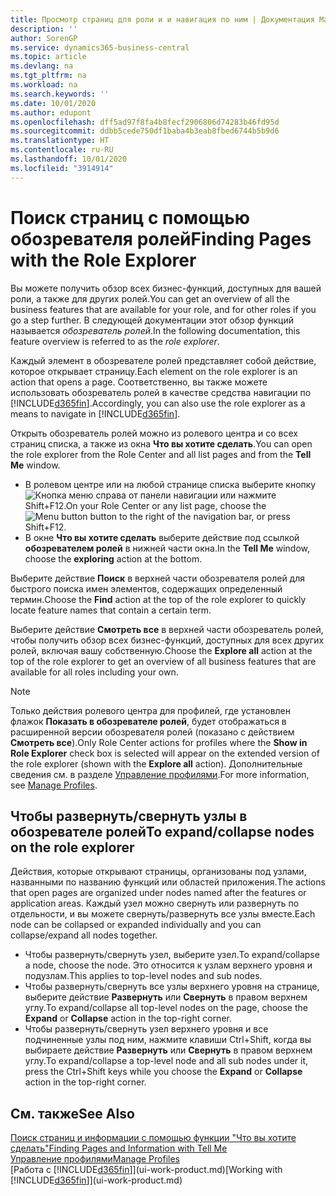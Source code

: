 ```yaml
---
title: Просмотр страниц для роли и и навигация по ним | Документация Майкрософт
description: ''
author: SorenGP
ms.service: dynamics365-business-central
ms.topic: article
ms.devlang: na
ms.tgt_pltfrm: na
ms.workload: na
ms.search.keywords: ''
ms.date: 10/01/2020
ms.author: edupont
ms.openlocfilehash: dff5ad97f8fa4b8fecf2906806d74283b46fd95d
ms.sourcegitcommit: ddbb5cede750df1baba4b3eab8fbed6744b5b9d6
ms.translationtype: HT
ms.contentlocale: ru-RU
ms.lasthandoff: 10/01/2020
ms.locfileid: "3914914"
---
```

# <a name="finding-pages-with-the-role-explorer"></a><span data-ttu-id="a4eb1-102">Поиск страниц с помощью обозревателя ролей</span><span class="sxs-lookup"><span data-stu-id="a4eb1-102">Finding Pages with the Role Explorer</span></span>
<span data-ttu-id="a4eb1-103">Вы можете получить обзор всех бизнес-функций, доступных для вашей роли, а также для других ролей.</span><span class="sxs-lookup"><span data-stu-id="a4eb1-103">You can get an overview of all the business features that are available for your role, and for other roles if you go a step further.</span></span> <span data-ttu-id="a4eb1-104">В следующей документации этот обзор функций называется *обозреватель ролей*.</span><span class="sxs-lookup"><span data-stu-id="a4eb1-104">In the following documentation, this feature overview is referred to as the *role explorer*.</span></span>

<span data-ttu-id="a4eb1-105">Каждый элемент в обозревателе ролей представляет собой действие, которое открывает страницу.</span><span class="sxs-lookup"><span data-stu-id="a4eb1-105">Each element on the role explorer is an action that opens a page.</span></span> <span data-ttu-id="a4eb1-106">Соответственно, вы также можете использовать обозреватель ролей в качестве средства навигации по [!INCLUDE[d365fin](includes/d365fin_md.md)].</span><span class="sxs-lookup"><span data-stu-id="a4eb1-106">Accordingly, you can also use the role explorer as a means to navigate in [!INCLUDE[d365fin](includes/d365fin_md.md)].</span></span>

<span data-ttu-id="a4eb1-107">Открыть обозреватель ролей можно из ролевого центра и со всех страниц списка, а также из окна **Что вы хотите сделать**.</span><span class="sxs-lookup"><span data-stu-id="a4eb1-107">You can open the role explorer from the Role Center and all list pages and from the **Tell Me** window.</span></span>

- <span data-ttu-id="a4eb1-108">В ролевом центре или на любой странице списка выберите кнопку ![Кнопка меню](media/ui_menu_button.png "Кнопка меню") справа от панели навигации или нажмите Shift+F12.</span><span class="sxs-lookup"><span data-stu-id="a4eb1-108">On your Role Center or any list page, choose the ![Menu button](media/ui_menu_button.png "Menu button") button to the right of the navigation bar, or press Shift+F12.</span></span>
- <span data-ttu-id="a4eb1-109">В окне **Что вы хотите сделать** выберите действие под ссылкой **обозревателем ролей** в нижней части окна.</span><span class="sxs-lookup"><span data-stu-id="a4eb1-109">In the **Tell Me** window, choose the **exploring** action at the bottom.</span></span>

<span data-ttu-id="a4eb1-110">Выберите действие **Поиск** в верхней части обозревателя ролей для быстрого поиска имен элементов, содержащих определенный термин.</span><span class="sxs-lookup"><span data-stu-id="a4eb1-110">Choose the **Find** action at the top of the role explorer to quickly locate feature names that contain a certain term.</span></span>

<span data-ttu-id="a4eb1-111">Выберите действие **Смотреть все** в верхней части обозреватель ролей, чтобы получить обзор всех бизнес-функций, доступных для всех других ролей, включая вашу собственную.</span><span class="sxs-lookup"><span data-stu-id="a4eb1-111">Choose the **Explore all** action at the top of the role explorer to get an overview of all business features that are available for all roles including your own.</span></span>

> [!NOTE]
> <span data-ttu-id="a4eb1-112">Только действия ролевого центра для профилей, где установлен флажок **Показать в обозревателе ролей**, будет отображаться в расширенной версии обозревателя ролей (показано с действием **Смотреть все**).</span><span class="sxs-lookup"><span data-stu-id="a4eb1-112">Only Role Center actions for profiles where the **Show in Role Explorer** check box is selected will appear on the extended version of the role explorer (shown with the **Explore all** action).</span></span> <span data-ttu-id="a4eb1-113">Дополнительные сведения см. в разделе [Управление профилями](admin-users-profiles-roles.md).</span><span class="sxs-lookup"><span data-stu-id="a4eb1-113">For more information, see [Manage Profiles](admin-users-profiles-roles.md).</span></span>

## <a name="to-expandcollapse-nodes-on-the-role-explorer"></a><span data-ttu-id="a4eb1-114">Чтобы развернуть/свернуть узлы в обозревателе ролей</span><span class="sxs-lookup"><span data-stu-id="a4eb1-114">To expand/collapse nodes on the role explorer</span></span>
<span data-ttu-id="a4eb1-115">Действия, которые открывают страницы, организованы под узлами, названными по названию функций или областей приложения.</span><span class="sxs-lookup"><span data-stu-id="a4eb1-115">The actions that open pages are organized under nodes named after the features or application areas.</span></span> <span data-ttu-id="a4eb1-116">Каждый узел можно свернуть или развернуть по отдельности, и вы можете свернуть/развернуть все узлы вместе.</span><span class="sxs-lookup"><span data-stu-id="a4eb1-116">Each node can be collapsed or expanded individually and you can collapse/expand all nodes together.</span></span>

- <span data-ttu-id="a4eb1-117">Чтобы развернуть/свернуть узел, выберите узел.</span><span class="sxs-lookup"><span data-stu-id="a4eb1-117">To expand/collapse a node, choose the node.</span></span> <span data-ttu-id="a4eb1-118">Это относится к узлам верхнего уровня и подузлам.</span><span class="sxs-lookup"><span data-stu-id="a4eb1-118">This applies to top-level nodes and sub nodes.</span></span>
- <span data-ttu-id="a4eb1-119">Чтобы развернуть/свернуть все узлы верхнего уровня на странице, выберите действие **Развернуть** или **Свернуть** в правом верхнем углу.</span><span class="sxs-lookup"><span data-stu-id="a4eb1-119">To expand/collapse all top-level nodes on the page, choose the **Expand** or **Collapse** action in the top-right corner.</span></span>
- <span data-ttu-id="a4eb1-120">Чтобы развернуть/свернуть узел верхнего уровня и все подчиненные узлы под ним, нажмите клавиши Ctrl+Shift, когда вы выбираете действие **Развернуть** или **Свернуть** в правом верхнем углу.</span><span class="sxs-lookup"><span data-stu-id="a4eb1-120">To expand/collapse a top-level node and all sub nodes under it, press the Ctrl+Shift keys while you choose the **Expand** or **Collapse** action in the top-right corner.</span></span>

## <a name="see-also"></a><span data-ttu-id="a4eb1-121">См. также</span><span class="sxs-lookup"><span data-stu-id="a4eb1-121">See Also</span></span>
[<span data-ttu-id="a4eb1-122">Поиск страниц и информации с помощью функции "Что вы хотите сделать"</span><span class="sxs-lookup"><span data-stu-id="a4eb1-122">Finding Pages and Information with Tell Me</span></span>](ui-search.md)  
[<span data-ttu-id="a4eb1-123">Управление профилями</span><span class="sxs-lookup"><span data-stu-id="a4eb1-123">Manage Profiles</span></span>](admin-users-profiles-roles.md)  
<span data-ttu-id="a4eb1-124">[Работа с [!INCLUDE[d365fin](includes/d365fin_md.md)]](ui-work-product.md)</span><span class="sxs-lookup"><span data-stu-id="a4eb1-124">[Working with [!INCLUDE[d365fin](includes/d365fin_md.md)]](ui-work-product.md)</span></span>
